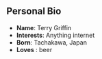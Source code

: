 ## Personal Bio
- __Name__: Terry Griffin
- __Interests__: Anything internet
- __Born__: Tachakawa, Japan
- __Loves__ : beer
